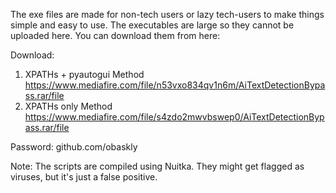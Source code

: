 The exe files are made for non-tech users or lazy tech-users to make things simple and easy to use.
The executables are large so they cannot be uploaded here. You can download them from here:

Download:
1. XPATHs + pyautogui Method
  https://www.mediafire.com/file/n53vxo834qv1n6m/AiTextDetectionBypass.rar/file
2. XPATHs only Method
  https://www.mediafire.com/file/s4zdo2mwvbswep0/AiTextDetectionBypass.rar/file

Password: github.com/obaskly

Note: The scripts are compiled using Nuitka. They might get flagged as viruses, but it's just a false positive.
